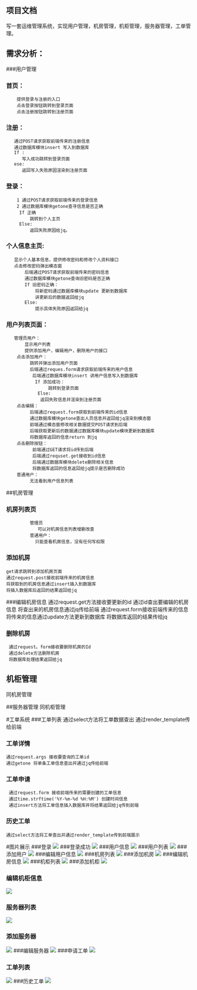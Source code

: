 ## 项目文档
写一套运维管理系统，实现用户管理，机房管理，机柜管理，服务器管理，工单管理。

## 需求分析：
###用户管理
### 首页：
        提供登录与注册的入口
        点击登录按钮跳转到登录页面
        点击注册按钮跳转到注册页面

### 注册：
       通过POST请求获取前端传来的注册信息
       通过数据库模块insert 写入到数据库
       If :
          写入成功跳转到登录页面
       ese:
          返回写入失败原因渲染到注册页面
### 登录：
        1 通过POST请求获取前端传来的登录信息
        2 通过数据库模块getone查寻信息是否正确
         If 正确
             跳转到个人主页
         Else:
             返回失败原因给jq。
### 个人信息主页:
       显示个人基本信息，提供修改密码和修改个人资料接口
       点击修改密码弹出模态窗
           后端通过POST请求获取前端传来的密码信息
           通过数据库模块getone查询旧密码是否正确
           If 旧密码正确：
               将新密码通过数据库模块update 更新到数据库
               讲更新后的数据返回给jq
           Else:
               提示具体失败原因返回给jq
### 用户列表页面：
       管理员用户：
           显示用户列表
           提供添加用户，编辑用户，删除用户的接口
        点击添加用户：
             跳转并弹出添加用户页面
             后端通过reques.form请求获取前端传来的用户信息
              后端通过数据库模块insert 讲用户信息写入到数据库
               If 添加成功：
                    跳转到登录页面
                Else:
                 返回失败信息并渲染到注册页面
        点击编辑：
             后端通过request.form获取到前端传来的id信息
             通过数据库模块getone查出人员信息并返回给jq渲染到模态窗
             前端通过模态窗修改相关数据提交POST请求到后端
             后端获取更新后的数据通过数据库模块update模块更新到数据库
             将数据库返回的信息return 到jq
        点击删除按钮：
              前端通过GET请求将id传到后端
              后端通过requset.get接收到id信息
              后端通过数据库模块delete删除相关信息
              将数据库返回的信息返回给jq提示是否删除成功
        普通用户：
             无法看到用户信息列表

##机房管理
### 机房列表页
             管理员
                可以对机房信息列表增删改查
             普通用户：
               只能查看机房信息，没有任何写权限

### 添加机房
    get请求跳转到添加机房页面
    通过request.post接收前端传来的机房信息
    将获取到的机房信息通过insert插入到数据库
    将插入数据库后返回的结果返回给jq

###编辑机房信息
    通过request.get方法接收要更新的id
    通过id查出要编辑的机房信息
    将查出来的机房信息通过jq传给前端
    通过request.form接收前端传来的信息
    将传来的信息通过update方法更新到数据库
    将数据库返回的结果传给jq

### 删除机房
     通过request。form接收要删除机房的Id
     通过delete方法删除机房
     将数据库处理结果返回给jq

## 机柜管理
同机房管理

##服务器管理
同机柜管理

#工单系统
###工单列表
     通过select方法将工单数据查出
     通过render_template传给前端


### 工单详情
    通过request.args 接收要查询的工单id
    通过getone 将单条工单信息查出并通过jq传给前端

    
### 工单申请
     通过request.form 接收前端传来的需要创建的工单信息
     通过time.strftime('%Y-%m-%d %H:%M') 创建时间信息
     通过insert方法将工单信息插入数据库并将结果返回给jq传到前端


### 历史工单
    通过select方法将工单查出并通过render_template传到前端展示






#图片展示
###登录
![](http://F:\reboot\15期\第十天\image\login.png)
###登录成功
![](http://F:\reboot\15期\第十天\image\loginsucess.png)
###用户信息
![](http://F:\reboot\15期\第十天\image\userinfo.png)
###用户列表
![](http://F:\reboot\15期\第十天\image\userlist.png)
###添加用户
![](http://F:\reboot\15期\第十天\image\useradd.png)
###编辑用户信息
![](http://F:\reboot\15期\第十天\image\userupdate.png)
###机房列表
![](http://F:\reboot\15期\第十天\image\idclist.jpg)
###添加机房
![](http://F:\reboot\15期\第十天\image\idcadd.jpg)
###编辑机房信息
![](http://F:\reboot\15期\第十天\image\idcupdate.jpg)
###机柜列表
![](http://F:\reboot\15期\第十天\image\cabinetlist.jpg)
###添加机柜
![](http://F:\reboot\15期\第十天\image\cabinetadd.jpg)
### 编辑机柜信息
![](http://F:\reboot\15期\第十天\image\cabinetupdate.jpg)
### 服务器列表
![](http://F:\reboot\15期\第十天\image\serverlist.jpg)
### 添加服务器
![](http://F:\reboot\15期\第十天\image\serveadd.png)
###编辑服务器
![](http://F:\reboot\15期\第十天\image\serverupdate.png)
###申请工单
![](http://F:\reboot\15期\第十天\image\jobadd.png)
### 工单列表
![](http://F:\reboot\15期\第十天\image\joblist.png)
###历史工单
![](http://F:\reboot\15期\第十天\image\jobhistory.png)
